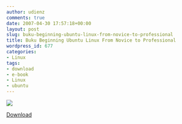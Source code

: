 ```yaml
---
author: udienz
comments: true
date: 2007-04-30 17:57:18+00:00
layout: post
slug: buku-beginning-ubuntu-linux-from-novice-to-professional
title: Buku Beginning Ubuntu Linux From Novice to Professional
wordpress_id: 677
categories:
- Linux
tags:
- download
- e-book
- Linux
- ubuntu
---
```


![](http://g.freebookshare.com/1590596277.jpg)


[Download ](http://freebookshare.com/archives/beginning-ubuntu-linux-from-novice-to-professional.html#more-3)
